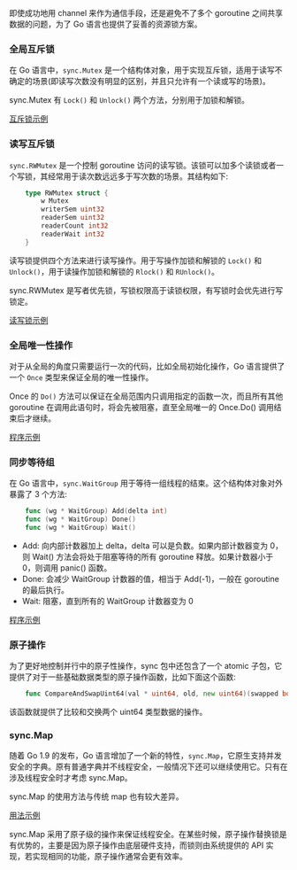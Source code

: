 
即使成功地用 channel 来作为通信手段，还是避免不了多个 goroutine 之间共享数据的问题，为了 Go 语言也提供了妥善的资源锁方案。

### 全局互斥锁

在 Go 语言中，`sync.Mutex` 是一个结构体对象，用于实现互斥锁，适用于读写不确定的场景(即读写次数没有明显的区别，并且只允许有一个读或写的场景)。

sync.Mutex 有 `Lock()` 和 `Unlock()` 两个方法，分别用于加锁和解锁。

[互斥锁示例](t/04_Mutex.go)


### 读写互斥锁

`sync.RWMutex` 是一个控制 goroutine 访问的读写锁。该锁可以加多个读锁或者一个写锁，其经常用于读次数远远多于写次数的场景。其结构如下:

```go
    type RWMutex struct {
        w Mutex
        writerSem uint32
        readerSem uint32
        readerCount int32
        readerWait int32
    }
```
读写锁提供四个方法来进行读写操作。用于写操作加锁和解锁的 `Lock()` 和 `Unlock()`，用于读操作加锁和解锁的 `Rlock()` 和 `RUnlock()`。

sync.RWMutex 是写者优先锁，写锁权限高于读锁权限，有写锁时会优先进行写锁定。

[读写锁示例](t/04_RWMutex.go)


### 全局唯一性操作

对于从全局的角度只需要运行一次的代码，比如全局初始化操作，Go 语言提供了一个 `Once` 类型来保证全局的唯一性操作。

Once 的 `Do()` 方法可以保证在全局范围内只调用指定的函数一次，而且所有其他 goroutine 在调用此语句时，将会先被阻塞，直至全局唯一的 Once.Do() 调用结束后才继续。

[程序示例](t/04_Once.go)


### 同步等待组

在 Go 语言中，`sync.WaitGroup` 用于等待一组线程的结束。这个结构体对象对外暴露了 3 个方法:
```go
    func (wg * WaitGroup) Add(delta int)
    func (wg * WaitGroup) Done()
    func (wg * WaitGroup) Wait()
```
* Add: 向内部计数器加上 delta，delta 可以是负数。如果内部计数器变为 0，则 Wait() 方法会将处于阻塞等待的所有 goroutine 释放。如果计数器小于 0，则调用 panic() 函数。
* Done: 会减少 WaitGroup 计数器的值，相当于 Add(-1)，一般在 goroutine 的最后执行。
* Wait: 阻塞，直到所有的 WaitGroup 计数器变为 0

[程序示例](t/04_WaitGroup.go)


### 原子操作

为了更好地控制并行中的原子性操作，sync 包中还包含了一个 atomic 子包，它提供了对于一些基础数据类型的原子操作函数，比如下面这个函数:
```go
    func CompareAndSwapUint64(val * uint64, old, new uint64)(swapped bool)
```
该函数就提供了比较和交换两个 uint64 类型数据的操作。


### sync.Map

随着 Go 1.9 的发布，Go 语言增加了一个新的特性，`sync.Map`，它原生支持并发安全的字典。原有普通字典并不线程安全，一般情况下还可以继续使用它。只有在涉及线程安全时才考虑 sync.Map。

sync.Map 的使用方法与传统 map 也有较大差异。

[用法示例](t/04_syncMap.go)

sync.Map 采用了原子级的操作来保证线程安全。在某些时候，原子操作替换锁是有优势的，主要是因为原子操作由底层硬件支持，而锁则由系统提供的 API 实现，若实现相同的功能，原子操作通常会更有效率。
